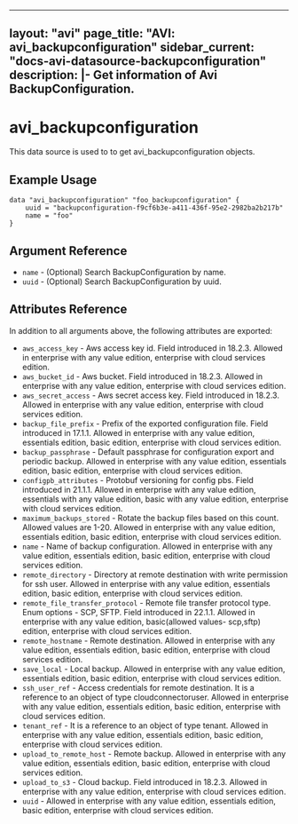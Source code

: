 <!--
    Copyright 2021 VMware, Inc.
    SPDX-License-Identifier: Mozilla Public License 2.0
-->
---
layout: "avi"
page_title: "AVI: avi_backupconfiguration"
sidebar_current: "docs-avi-datasource-backupconfiguration"
description: |-
  Get information of Avi BackupConfiguration.
---

# avi_backupconfiguration

This data source is used to to get avi_backupconfiguration objects.

## Example Usage

```hcl
data "avi_backupconfiguration" "foo_backupconfiguration" {
    uuid = "backupconfiguration-f9cf6b3e-a411-436f-95e2-2982ba2b217b"
    name = "foo"
}
```

## Argument Reference

* `name` - (Optional) Search BackupConfiguration by name.
* `uuid` - (Optional) Search BackupConfiguration by uuid.

## Attributes Reference

In addition to all arguments above, the following attributes are exported:

* `aws_access_key` - Aws access key id. Field introduced in 18.2.3. Allowed in enterprise with any value edition, enterprise with cloud services edition.
* `aws_bucket_id` - Aws bucket. Field introduced in 18.2.3. Allowed in enterprise with any value edition, enterprise with cloud services edition.
* `aws_secret_access` - Aws secret access key. Field introduced in 18.2.3. Allowed in enterprise with any value edition, enterprise with cloud services edition.
* `backup_file_prefix` - Prefix of the exported configuration file. Field introduced in 17.1.1. Allowed in enterprise with any value edition, essentials edition, basic edition, enterprise with cloud services edition.
* `backup_passphrase` - Default passphrase for configuration export and periodic backup. Allowed in enterprise with any value edition, essentials edition, basic edition, enterprise with cloud services edition.
* `configpb_attributes` - Protobuf versioning for config pbs. Field introduced in 21.1.1. Allowed in enterprise with any value edition, essentials with any value edition, basic with any value edition, enterprise with cloud services edition.
* `maximum_backups_stored` - Rotate the backup files based on this count. Allowed values are 1-20. Allowed in enterprise with any value edition, essentials edition, basic edition, enterprise with cloud services edition.
* `name` - Name of backup configuration. Allowed in enterprise with any value edition, essentials edition, basic edition, enterprise with cloud services edition.
* `remote_directory` - Directory at remote destination with write permission for ssh user. Allowed in enterprise with any value edition, essentials edition, basic edition, enterprise with cloud services edition.
* `remote_file_transfer_protocol` - Remote file transfer protocol type. Enum options - SCP, SFTP. Field introduced in 22.1.1. Allowed in enterprise with any value edition, basic(allowed values- scp,sftp) edition, enterprise with cloud services edition.
* `remote_hostname` - Remote destination. Allowed in enterprise with any value edition, essentials edition, basic edition, enterprise with cloud services edition.
* `save_local` - Local backup. Allowed in enterprise with any value edition, essentials edition, basic edition, enterprise with cloud services edition.
* `ssh_user_ref` - Access credentials for remote destination. It is a reference to an object of type cloudconnectoruser. Allowed in enterprise with any value edition, essentials edition, basic edition, enterprise with cloud services edition.
* `tenant_ref` - It is a reference to an object of type tenant. Allowed in enterprise with any value edition, essentials edition, basic edition, enterprise with cloud services edition.
* `upload_to_remote_host` - Remote backup. Allowed in enterprise with any value edition, essentials edition, basic edition, enterprise with cloud services edition.
* `upload_to_s3` - Cloud backup. Field introduced in 18.2.3. Allowed in enterprise with any value edition, enterprise with cloud services edition.
* `uuid` - Allowed in enterprise with any value edition, essentials edition, basic edition, enterprise with cloud services edition.

